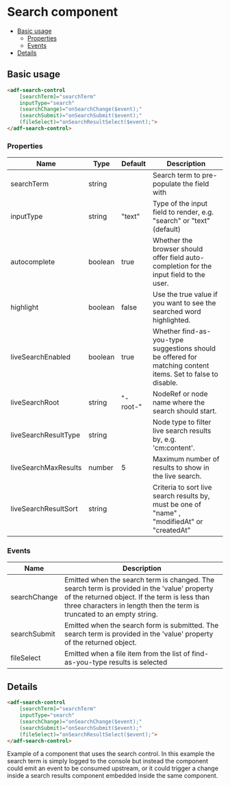 # Search component

<!-- markdown-toc start - Don't edit this section.  npm run toc to generate it-->

<!-- toc -->

- [Basic usage](#basic-usage)
  * [Properties](#properties)
  * [Events](#events)
- [Details](#details)

<!-- tocstop -->

<!-- markdown-toc end -->

## Basic usage

```html
<adf-search-control 
    [searchTerm]="searchTerm"
    inputType="search"
    (searchChange)="onSearchChange($event);"
    (searchSubmit)="onSearchSubmit($event);"
    (fileSelect)="onSearchResultSelect($event);">
</adf-search-control>
```

### Properties

| Name | Type | Default | Description |
| --- | --- | --- | --- |
| searchTerm | string  | |  Search term to pre-populate the field with |
| inputType | string  | "text" | Type of the input field to render, e.g. "search" or "text" (default) |
| autocomplete | boolean | true  | Whether the browser should offer field auto-completion for the input field to the user. |
| highlight | boolean | false  | Use the true value if you want to see the searched word highlighted. |
| liveSearchEnabled | boolean | true  | Whether find-as-you-type suggestions should be offered for matching content items. Set to false to disable. |
| liveSearchRoot | string | "-root-" | NodeRef or node name where the search should start. |
| liveSearchResultType | string | |  Node type to filter live search results by, e.g. 'cm:content'. |
| liveSearchMaxResults | number | 5 |  Maximum number of results to show in the live search. |
| liveSearchResultSort | string | |  Criteria to sort live search results by, must be one of "name" ,  "modifiedAt" or "createdAt" |

### Events

| Name | Description |
| --- | --- |
| searchChange | Emitted when the search term is changed. The search term is provided in the 'value' property of the returned object.  If the term is less than three characters in length then the term is truncated to an empty string. |
| searchSubmit | Emitted when the search form is submitted. The search term is provided in the 'value' property of the returned object. |
| fileSelect | Emitted when a file item from the list of find-as-you-type results is selected |

## Details

```html
<adf-search-control
    [searchTerm]="searchTerm"
    inputType="search"
    (searchChange)="onSearchChange($event);"
    (searchSubmit)="onSearchSubmit($event);"
    (fileSelect)="onSearchResultSelect($event);">
</adf-search-control>
```

Example of a component that uses the search control. In this example the search term is simply logged to the console
but instead the component could emit an event to be consumed upstream, or it could trigger a change inside a search
results component embedded inside the same component.
